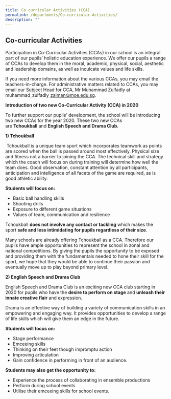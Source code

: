 ```yaml
---
title: Co curricular Activities (CCA)
permalink: /departments/Co-curricular-Activities/
description: ""
---
```

## Co-curricular Activities

Participation in Co-Curricular Activities (CCAs) in our school is an integral part of our pupils’ holistic education experience. We offer our pupils a range of CCAs to develop them in the moral, academic, physical, social, aesthetic and leadership domains, as well as inculcate values and life skills.

If you need more information about the various CCAs, you may email the teachers-in-charge. For administrative matters related to CCAs, you may email our Subject Head for CCA, Mr Muhammad Zulfadly at muhammad\_zulfadly\_zaiman@moe.edu.sg.

**Introduction of two new Co-Curricular Activity (CCA) in 2020**

To further support our pupils’ development, the school will be introducing two new CCAs for the year 2020. These two new CCAs are **Tchoukball** and **English Speech and Drama Club.**

**1) Tchoukball**

 Tchoukball is a unique team sport which incorporates teamwork as points are scored when the ball is passed around most effectively. Physical size and fitness not a barrier to joining the CCA. The technical skill and strategy which the coach will focus on during training will determine how well the team does. Good observation, constant attention by all participants, anticipation and intelligence of all facets of the game are required, as is good athletic ability.

**Students will focus on:**

*   Basic ball handling skills
*   Shooting drills
*   Exposure to different game situations
*   Values of team, communication and resilience

Tchoukball **does not involve any contact or tackling** which makes the sport **safe and less intimidating for pupils regardless of their size**.

Many schools are already offering Tchoukball as a CCA. Therefore our pupils have ample opportunities to represent the school in zonal and national competitions. By giving the pupils the opportunity to be exposed and providing them with the fundamentals needed to hone their skill for the sport, we hope that they would be able to continue their passion and eventually move up to play beyond primary level.

**2) English Speech and Drama Club**

English Speech and Drama Club is an exciting new CCA club starting in 2020 for pupils who have the **desire to perform on stage** and **unleash their innate creative flair** and expression.

Drama is an effective way of building a variety of communication skills in an empowering and engaging way. It provides opportunities to develop a range of life skills which will give them an edge in the future.

**Students will focus on:**

*   Stage performance
*   Emceeing skills
*   Thinking on their feet though impromptu action
*   Improving articulation
*   Gain confidence in performing in front of an audience.

**Students may also get the opportunity to:**

*   Experience the process of collaborating in ensemble productions
*   Perform during school events
*   Utilise their emceeing skills for school events.


